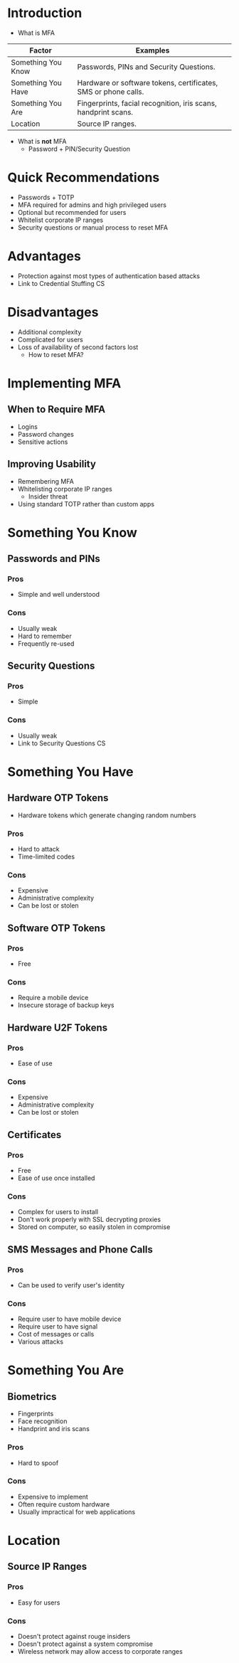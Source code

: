# Introduction

- What is MFA

| Factor | Examples | 
|--------|----------|
| Something You Know | Passwords, PINs and Security Questions. |
| Something You Have | Hardware or software tokens, certificates, SMS or phone calls. |
| Something You Are | Fingerprints, facial recognition, iris scans, handprint scans. |
| Location | Source IP ranges. |

- What is **not** MFA
  - Password + PIN/Security Question

# Quick Recommendations

- Passwords + TOTP
- MFA required for admins and high privileged users
- Optional but recommended for users
- Whitelist corporate IP ranges
- Security questions or manual process to reset MFA

# Advantages

- Protection against most types of authentication based attacks
- Link to Credential Stuffing CS

# Disadvantages

- Additional complexity
- Complicated for users
- Loss of availability of second factors lost
  - How to reset MFA?

# Implementing MFA

## When to Require MFA

- Logins
- Password changes
- Sensitive actions

## Improving Usability

- Remembering MFA
- Whitelisting corporate IP ranges
  - Insider threat
- Using standard TOTP rather than custom apps

# Something You Know

## Passwords and PINs

### Pros

- Simple and well understood

### Cons

- Usually weak
- Hard to remember
- Frequently re-used

## Security Questions

### Pros

- Simple

### Cons

- Usually weak
- Link to Security Questions CS

# Something You Have

## Hardware OTP Tokens

- Hardware tokens which generate changing random numbers

### Pros

- Hard to attack
- Time-limited codes

### Cons

- Expensive
- Administrative complexity
- Can be lost or stolen

## Software OTP Tokens

### Pros

- Free

### Cons

- Require a mobile device
- Insecure storage of backup keys

## Hardware U2F Tokens

### Pros

- Ease of use

### Cons

- Expensive
- Administrative complexity
- Can be lost or stolen

## Certificates

### Pros

- Free
- Ease of use once installed

### Cons

- Complex for users to install
- Don't work properly with SSL decrypting proxies
- Stored on computer, so easily stolen in compromise

## SMS Messages and Phone Calls

### Pros

- Can be used to verify user's identity

### Cons

- Require user to have mobile device
- Require user to have signal
- Cost of messages or calls
- Various attacks

# Something You Are

## Biometrics

- Fingerprints
- Face recognition
- Handprint and iris scans

### Pros

- Hard to spoof

### Cons

- Expensive to implement
- Often require custom hardware
- Usually impractical for web applications

# Location

## Source IP Ranges

### Pros

- Easy for users

### Cons

- Doesn't protect against rouge insiders
- Doesn't protect against a system compromise
- Wireless network may allow access to corporate ranges

